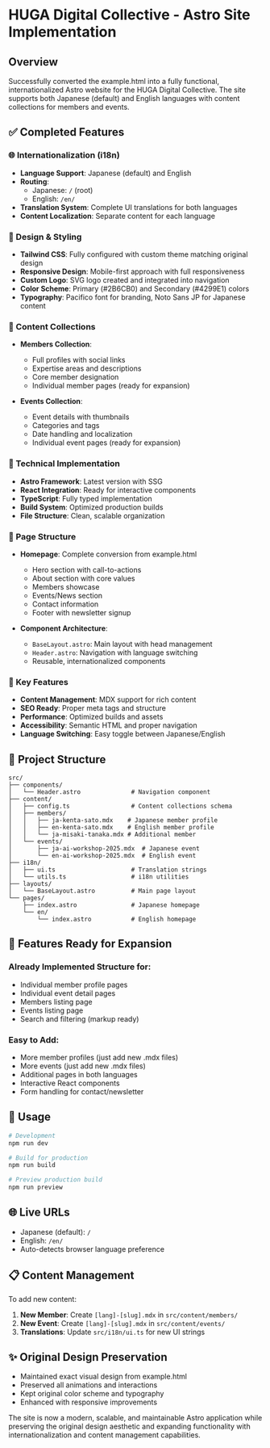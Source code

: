 # HUGA Digital Collective - Astro Site Implementation

## Overview

Successfully converted the example.html into a fully functional, internationalized Astro website for the HUGA Digital Collective. The site supports both Japanese (default) and English languages with content collections for members and events.

## ✅ Completed Features

### 🌐 Internationalization (i18n)
- **Language Support**: Japanese (default) and English
- **Routing**: 
  - Japanese: `/` (root)
  - English: `/en/`
- **Translation System**: Complete UI translations for both languages
- **Content Localization**: Separate content for each language

### 🎨 Design & Styling
- **Tailwind CSS**: Fully configured with custom theme matching original design
- **Responsive Design**: Mobile-first approach with full responsiveness
- **Custom Logo**: SVG logo created and integrated into navigation
- **Color Scheme**: Primary (#2B6CB0) and Secondary (#4299E1) colors
- **Typography**: Pacifico font for branding, Noto Sans JP for Japanese content

### 📝 Content Collections
- **Members Collection**: 
  - Full profiles with social links
  - Expertise areas and descriptions
  - Core member designation
  - Individual member pages (ready for expansion)
  
- **Events Collection**:
  - Event details with thumbnails
  - Categories and tags
  - Date handling and localization
  - Individual event pages (ready for expansion)

### 🔧 Technical Implementation
- **Astro Framework**: Latest version with SSG
- **React Integration**: Ready for interactive components
- **TypeScript**: Fully typed implementation
- **Build System**: Optimized production builds
- **File Structure**: Clean, scalable organization

### 📄 Page Structure
- **Homepage**: Complete conversion from example.html
  - Hero section with call-to-actions
  - About section with core values
  - Members showcase
  - Events/News section
  - Contact information
  - Footer with newsletter signup

- **Component Architecture**:
  - `BaseLayout.astro`: Main layout with head management
  - `Header.astro`: Navigation with language switching
  - Reusable, internationalized components

### 🌟 Key Features
- **Content Management**: MDX support for rich content
- **SEO Ready**: Proper meta tags and structure
- **Performance**: Optimized builds and assets
- **Accessibility**: Semantic HTML and proper navigation
- **Language Switching**: Easy toggle between Japanese/English

## 📁 Project Structure

```
src/
├── components/
│   └── Header.astro              # Navigation component
├── content/
│   ├── config.ts                 # Content collections schema
│   ├── members/
│   │   ├── ja-kenta-sato.mdx    # Japanese member profile
│   │   ├── en-kenta-sato.mdx    # English member profile
│   │   └── ja-misaki-tanaka.mdx # Additional member
│   └── events/
│       ├── ja-ai-workshop-2025.mdx  # Japanese event
│       └── en-ai-workshop-2025.mdx  # English event
├── i18n/
│   ├── ui.ts                     # Translation strings
│   └── utils.ts                  # i18n utilities
├── layouts/
│   └── BaseLayout.astro          # Main page layout
└── pages/
    ├── index.astro               # Japanese homepage
    └── en/
        └── index.astro           # English homepage
```

## 🎯 Features Ready for Expansion

### Already Implemented Structure for:
- Individual member profile pages
- Individual event detail pages
- Members listing page
- Events listing page
- Search and filtering (markup ready)

### Easy to Add:
- More member profiles (just add new .mdx files)
- More events (just add new .mdx files)
- Additional pages in both languages
- Interactive React components
- Form handling for contact/newsletter

## 🚀 Usage

```bash
# Development
npm run dev

# Build for production
npm run build

# Preview production build
npm run preview
```

## 🌐 Live URLs
- Japanese (default): `/`
- English: `/en/`
- Auto-detects browser language preference

## 📋 Content Management

To add new content:

1. **New Member**: Create `[lang]-[slug].mdx` in `src/content/members/`
2. **New Event**: Create `[lang]-[slug].mdx` in `src/content/events/`
3. **Translations**: Update `src/i18n/ui.ts` for new UI strings

## ✨ Original Design Preservation

- Maintained exact visual design from example.html
- Preserved all animations and interactions
- Kept original color scheme and typography
- Enhanced with responsive improvements

The site is now a modern, scalable, and maintainable Astro application while preserving the original design aesthetic and expanding functionality with internationalization and content management capabilities.